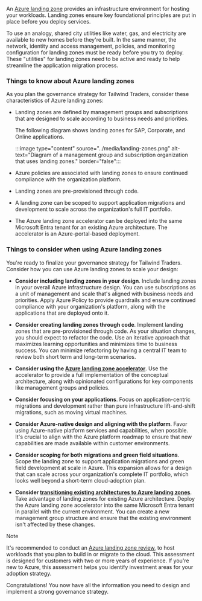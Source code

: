 An [Azure landing zone](/azure/cloud-adoption-framework/ready/landing-zone/) provides an infrastructure environment for hosting your workloads. Landing zones ensure key foundational principles are put in place before you deploy services.

To use an analogy, shared city utilities like water, gas, and electricity are available to new homes before they're built. In the same manner, the network, identity and access management, policies, and monitoring configuration for landing zones must be ready before you try to deploy. These "utilities" for landing zones need to be active and ready to help streamline the application migration process.

### Things to know about Azure landing zones

As you plan the governance strategy for Tailwind Traders, consider these characteristics of Azure landing zones:

- Landing zones are defined by management groups and subscriptions that are designed to scale according to business needs and priorities. 

   The following diagram shows landing zones for SAP, Corporate, and Online applications. 

   :::image type="content" source="../media/landing-zones.png" alt-text="Diagram of a management group and subscription organization that uses landing zones." border="false":::

- Azure policies are associated with landing zones to ensure continued compliance with the organization platform.

- Landing zones are pre-provisioned through code. 

- A landing zone can be scoped to support application migrations and development to scale across the organization's full IT portfolio.

- The Azure landing zone accelerator can be deployed into the same Microsoft Entra tenant for an existing Azure architecture. The accelerator is an Azure-portal-based deployment.

### Things to consider when using Azure landing zones

You're ready to finalize your governance strategy for Tailwind Traders. Consider how you can use Azure landing zones to scale your design:

- **Consider including landing zones in your design**. Include landing zones in your overall Azure infrastructure design. You can use subscriptions as a unit of management and scale that's aligned with business needs and priorities. Apply Azure Policy to provide guardrails and ensure continued compliance with your organization's platform, along with the applications that are deployed onto it. 
 
- **Consider creating landing zones through code**. Implement landing zones that are pre-provisioned through code. As your situation changes, you should expect to refactor the code. Use an iterative approach that maximizes learning opportunities and minimizes time to business success. You can minimize refactoring by having a central IT team to review both short term and long-term scenarios.  

- **Consider using the [Azure landing zone accelerator](/azure/cloud-adoption-framework/ready/landing-zone/#azure-landing-zone-accelerator)**. Use the accelerator to provide a full implementation of the conceptual architecture, along with opinionated configurations for key components like management groups and policies. 

- **Consider focusing on your applications**. Focus on application-centric migrations and development rather than pure infrastructure lift-and-shift migrations, such as moving virtual machines. 

- **Consider Azure-native design and aligning with the platform**. Favor using Azure-native platform services and capabilities, when possible. It's crucial to align with the Azure platform roadmap to ensure that new capabilities are made available within customer environments.

- **Consider scoping for both migrations and green field situations**. Scope the landing zone to support application migrations and green field development at scale in Azure. This expansion allows for a design that can scale across your organization's complete IT portfolio, which looks well beyond a short-term cloud-adoption plan.

- **Consider [transitioning existing architectures to Azure landing zones](/azure/cloud-adoption-framework/ready/enterprise-scale/transition)**. Take advantage of landing zones for existing Azure architecture. Deploy the Azure landing zone accelerator into the same Microsoft Entra tenant in parallel with the current environment. You can create a new management group structure and ensure that the existing environment isn't affected by these changes.

> [!NOTE]
> It's recommended to conduct an [Azure landing zone review](/assessments/?mode=pre-assessment&id=21765fea-dfe6-4bc4-8bb7-db9df5a6f6c0), to host workloads that you plan to build in or migrate to the cloud. This assessment is designed for customers with two or more years of experience. If you're new to Azure, this assessment helps you identify investment areas for your adoption strategy. 

Congratulations! You now have all the information you need to design and implement a strong governance strategy.
